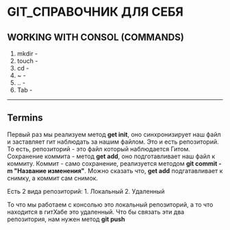 # GIT_СПРАВОЧНИК ДЛЯ СЕБЯ

## WORKING WITH CONSOL **(COMMANDS)**
1. mkdir - 
2. touch - 
3. cd - 
4. ~ - 
5. .. -
6. Tab - 
---
## Termins
Первый раз мы реализуем метод **get init**, оно синхронизирует наш файл и заставляет гит наблюдать за нашим файлом. Это и есть репозиторий.
То есть, репозиторий - это файл который наблюдается Гитом.
Сохранение коммита - метод **get add**, оно подготавливает наш файл к коммиту.
Коммит - само сохранение, реализуется методом **git commit -m "Название изменения"**.
Можно сказать что, **get add** подгатавливает к снимку, а коммит сам снимок.

Есть 2 вида репозиторий: 1. Локальный
			 2. Удаленный

То что мы работаем с консолью это локальный репозиторий, а то что находится в гитХабе это удаленный. Что бы связать эти два
репозитория, нам нужен метод **git push**
